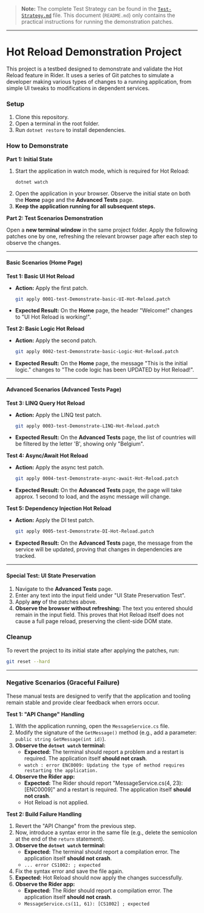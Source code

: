 > **Note:** The complete Test Strategy can be found in the [`Test-Strategy.md`](Test-Strategy.md) file. This document (`README.md`) only contains the practical instructions for running the demonstration patches.

---
# Hot Reload Demonstration Project

This project is a testbed designed to demonstrate and validate the Hot Reload feature in Rider. It uses a series of Git patches to simulate a developer making various types of changes to a running application, from simple UI tweaks to modifications in dependent services.

### Setup

1.  Clone this repository.
2.  Open a terminal in the root folder.
3.  Run `dotnet restore` to install dependencies.

### How to Demonstrate

**Part 1: Initial State**

1.  Start the application in watch mode, which is required for Hot Reload:
    ```bash
    dotnet watch
    ```
2.  Open the application in your browser. Observe the initial state on both the **Home** page and the **Advanced Tests** page.
3.  **Keep the application running for all subsequent steps.**

**Part 2: Test Scenarios Demonstration**

Open a **new terminal window** in the same project folder. Apply the following patches one by one, refreshing the relevant browser page after each step to observe the changes.

---

#### **Basic Scenarios (Home Page)**

**Test 1: Basic UI Hot Reload**
*   **Action:** Apply the first patch.
    ```bash
    git apply 0001-test-Demonstrate-basic-UI-Hot-Reload.patch
    ```
*   **Expected Result:** On the **Home** page, the header "Welcome!" changes to "UI Hot Reload is working!".

**Test 2: Basic Logic Hot Reload**
*   **Action:** Apply the second patch.
    ```bash
    git apply 0002-test-Demonstrate-basic-Logic-Hot-Reload.patch
    ```
*   **Expected Result:** On the **Home** page, the message "This is the initial logic." changes to "The code logic has been UPDATED by Hot Reload!".

---

#### **Advanced Scenarios (Advanced Tests Page)**

**Test 3: LINQ Query Hot Reload**
*   **Action:** Apply the LINQ test patch.
    ```bash
    git apply 0003-test-Demonstrate-LINQ-Hot-Reload.patch
    ```
*   **Expected Result:** On the **Advanced Tests** page, the list of countries will be filtered by the letter 'B', showing only "Belgium".

**Test 4: Async/Await Hot Reload**
*   **Action:** Apply the async test patch.
    ```bash
    git apply 0004-test-Demonstrate-async-await-Hot-Reload.patch
    ```
*   **Expected Result:** On the **Advanced Tests** page, the page will take approx. 1 second to load, and the async message will change.

**Test 5: Dependency Injection Hot Reload**
*   **Action:** Apply the DI test patch.
    ```bash
    git apply 0005-test-Demonstrate-DI-Hot-Reload.patch
    ```
*   **Expected Result:** On the **Advanced Tests** page, the message from the service will be updated, proving that changes in dependencies are tracked.

---

#### **Special Test: UI State Preservation**

1.  Navigate to the **Advanced Tests** page.
2.  Enter any text into the input field under "UI State Preservation Test".
3.  Apply **any** of the patches above.
4.  **Observe the browser without refreshing:** The text you entered should remain in the input field. This proves that Hot Reload itself does not cause a full page reload, preserving the client-side DOM state.

### Cleanup

To revert the project to its initial state after applying the patches, run:
```bash
git reset --hard
```
---

### Negative Scenarios (Graceful Failure)

These manual tests are designed to verify that the application and tooling remain stable and provide clear feedback when errors occur.

**Test 1: "API Change" Handling**
1.  With the application running, open the `MessageService.cs` file.
2.  Modify the signature of the `GetMessage()` method (e.g., add a parameter: `public string GetMessage(int id)`).
3. **Observe the `dotnet watch` terminal:**
    *   **Expected:** The terminal should report a problem and a restart is required. The application itself **should not crash**.
    *   `watch : error ENC0009: Updating the type of method requires restarting the application.`
4. **Observe the Rider app:**
    *   **Expected:** The Rider should report "MessageService.cs(4, 23): [ENC0009]" and a restart is required. The application itself **should not crash**.
    *   Hot Reload is not applied.

**Test 2: Build Failure Handling**
1.  Revert the "API Change" from the previous step.
2.  Now, introduce a syntax error in the same file (e.g., delete the semicolon at the end of the `return` statement).
3. **Observe the `dotnet watch` terminal:**
    *   **Expected:** The terminal should report a compilation error. The application itself **should not crash**.
    *   `... error CS1002: ; expected`
4. Fix the syntax error and save the file again.
5. **Expected:** Hot Reload should now apply the changes successfully.
6. **Observe the Rider app:**
    *   **Expected:** The Rider should report a compilation error. The application itself **should not crash**.
    *   `MessageService.cs(11, 61): [CS1002] ; expected`
